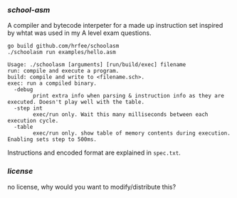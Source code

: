 ### *school-asm*

A compiler and bytecode interpeter for a made up instruction set inspired by whtat was used in my A level exam questions.
```shell
go build github.com/hrfee/schoolasm
./schoolasm run examples/hello.asm
```

```
Usage: ./schoolasm [arguments] [run/build/exec] filename
run: compile and execute a program.
build: compile and write to <filename.sch>.
exec: run a compiled binary.
  -debug
    	print extra info when parsing & instruction info as they are executed. Doesn't play well with the table.
  -step int
    	exec/run only. Wait this many milliseconds between each execution cycle.
  -table
    	exec/run only. show table of memory contents during execution. Enabling sets step to 500ms.
```

Instructions and encoded format are explained in `spec.txt`.

### *license*

no license, why would you want to modify/distribute this?
